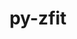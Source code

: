---
title: "py-zfit"
layout: cache
categories: [package, develop-2025-05-25]
meta: {"compilers": ["none"], "num_specs": 1, "num_specs_by_stack": {"hep": 1, "root": 1}, "oss": ["ubuntu22.04"], "platforms": ["linux"], "stacks": ["hep", "root"], "targets": ["x86_64_v3"], "versions": ["0.23.0"]}
spec_details: [{"compiler": "none", "hash": "swsbqwhvv3kvjibjyqmtyasaipuusqoi", "os": "ubuntu22.04", "platform": "linux", "size": "-", "stacks": ["hep", "root"], "target": "x86_64_v3", "variants": ["build_system=python_pip", "+hs3", "~nlopt"], "versions": ["0.23.0"]}]
---